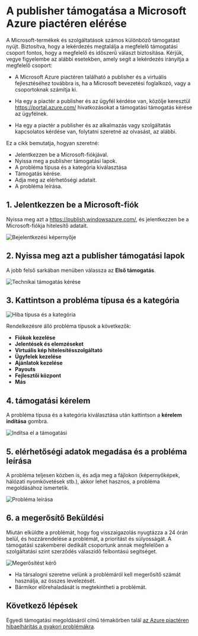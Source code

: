 <properties
   pageTitle="A publisher támogatása a Microsoft Azure piactéren elérése |} Microsoft Azure"
   description="Hogyan nyithat meg és a publisher támogatási kérelem elküldése az Azure piactér"
   services="marketplace-publishing"
   documentationCenter="na"
   authors="v-jeana"
   manager="lakoch"
   editor=""/>

<tags
   ms.service="marketplace"
   ms.devlang="na"
   ms.topic="article"
   ms.tgt_pltfrm="na"
   ms.workload="na"
   ms.date="12/06/2015"
   ms.author="v-jeana; hascipio"/>


# <a name="accessing-publisher-support-for-the-azure-marketplace"></a>A publisher támogatása a Microsoft Azure piactéren elérése

A Microsoft-termékek és szolgáltatások számos különböző támogatást nyújt. Biztosítva, hogy a lekérdezés megtalálja a megfelelő támogatási csoport fontos, hogy a megfelelő és időszerű választ biztosítása. Kérjük, vegye figyelembe az alábbi esetekben, amely segít a lekérdezés irányítja a megfelelő csoport:

- A Microsoft Azure piactéren található a publisher és a virtuális fejlesztéséhez továbbra is, ha a Microsoft bevezetési foglalkozó, vagy a csoportoknak számítja ki.

- Ha egy a piactér a publisher és az ügyfél kérdése van, közölje keresztül https://portal.azure.com/ hivatkozásokat a támogatási támogatás kérése az ügyfélnek.

- Ha egy a piactér a publisher és az alkalmazás vagy szolgáltatás kapcsolatos kérdése van, folytatni szeretné az olvasást, az alábbi.

Ez a cikk bemutatja, hogyan szeretné:

- Jelentkezzen be a Microsoft-fiókjával.
- Nyissa meg a publisher támogatási lapok.
- A probléma típusa és a kategória kiválasztása
- Támogatás kérése.
- Adja meg az elérhetőségi adatait.
- A probléma leírása.

## <a name="1-sign-in-to-your-microsoft-account"></a>1. Jelentkezzen be a Microsoft-fiók

Nyissa meg azt a https://publish.windowsazure.com/, és jelentkezzen be a Microsoft-fiókja hitelesítő adatait.

  ![Bejelentkezési képernyője][1]

## <a name="2-navigate-to-the-publisher-support-pages"></a>2. Nyissa meg azt a publisher támogatási lapok

A jobb felső sarkában menüben válassza az **Első támogatás**.

  ![Technikai támogatás kérése][2]

## <a name="3-select-the-problem-type-and-category"></a>3. Kattintson a probléma típusa és a kategória

![Hiba típusa és a kategória][3]

Rendelkezésre álló probléma típusok a következők:

  - **Fiókok kezelése**
  - **Jelentések és elemzéseket**
  - **Virtuális kép hitelesítésszolgáltató**
  - **Ügyfelek kezelése**
  - **Ajánlatok kezelése**
  - **Payouts**
  - **Fejlesztői központ**
  - **Más**

## <a name="4-request-support"></a>4. támogatási kérelem

A probléma típusa és a kategória kiválasztása után kattintson a **kérelem indítása** gombra.

![Indítsa el a támogatási][4]

## <a name="5-provide-contact-information-and-describe-the-problem"></a>5. elérhetőségi adatok megadása és a probléma leírása

A probléma teljesen közben is, és adja meg a fájlokon (képernyőképek, hálózati nyomkövetések stb.), akkor lehet hasznos, a probléma megoldásához ismertetik.

![Probléma leírása][5]

## <a name="6-submission-confirmation"></a>6. a megerősítő Beküldési

Miután elküldte a problémát, hogy fog visszaigazolás nyugtázza a 24 órán belül, és hozzárendelése a problémát, a prioritást és súlyosságát. A támogatási szakemberei dedikált csoportunk annak megfelelően a szolgáltatási szint szerződés válaszidő felbontású segítséget.

![Megerősítést kérő][6]
+ Ha társalogni szeretne velünk a problémáról kell megerősítő számát használja, az összes levelezését.
+ Bármikor előrehaladását is megtekintheti a problémát.

## <a name="next-steps"></a>Következő lépések

Egyedi támogatási megoldásáról című témakörben talál [az Azure piactéren hibaelhárítás a gyakori problémákra](marketplace-publishing-support-common-issues.md).

[1]: ./media/marketplace-publishing-get-publisher-support/step1.png
[2]: ./media/marketplace-publishing-get-publisher-support/step2.png
[3]: ./media/marketplace-publishing-get-publisher-support/step3.png
[4]: ./media/marketplace-publishing-get-publisher-support/step4.png
[5]: ./media/marketplace-publishing-get-publisher-support/step5.png
[6]: ./media/marketplace-publishing-get-publisher-support/step6.png
